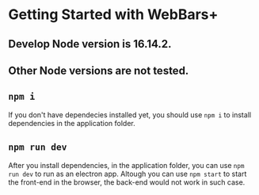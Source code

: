 # Getting Started with WebBars+

## Develop Node version is 16.14.2.
## Other Node versions are not tested.

## `npm i`
If you don't have dependecies installed yet, you should use `npm i` to install dependencies in the application folder.

## `npm run dev`
After you install dependencies, in the application folder, you can use `npm run dev` to run as an electron app. Altough you can use `npm start` to start the front-end in the browser, the back-end would not work in such case.
